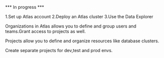 *** In progress ***

1.Set up Atlas account
2.Deploy an Atlas cluster
3.Use the Data Explorer

Organizations in Atlas allows you to define and group users and teams.Grant access to projects as well.

Projects allow you to define and organize resources like database clusters.

Create separate projects for dev,test and prod envs.
